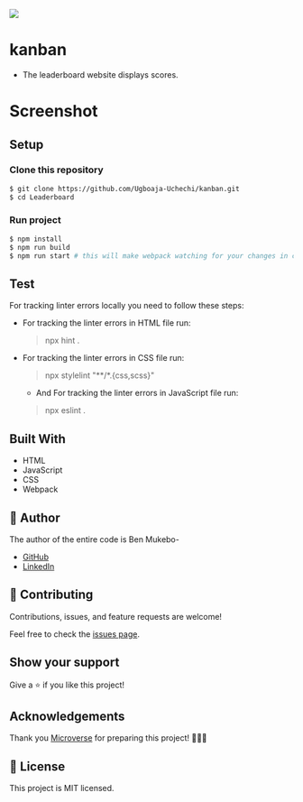 ![](https://img.shields.io/badge/Microverse-blueviolet)

# kanban

* The leaderboard website displays scores.

# Screenshot


## Setup

### Clone this repository

```bash
$ git clone https://github.com/Ugboaja-Uchechi/kanban.git
$ cd Leaderboard
```

### Run project

```bash
$ npm install
$ npm run build
$ npm run start # this will make webpack watching for your changes in code.
```

## Test

For tracking linter errors locally you need to follow these steps:

- For tracking the linter errors in HTML file run:
  > npx hint .

- For tracking the linter errors in CSS file run:
  > npx stylelint "**/*.{css,scss}"

  - And For tracking the linter errors in JavaScript file run:
  > npx eslint .


## Built With

- HTML
- JavaScript
- CSS
- Webpack


## 👤 Author

The author of the entire code is Ben Mukebo-

- [GitHub](https://github.com/Ugboaja-Uchechi/)
- [LinkedIn](https://www.linkedin.com/in/stephanie-ugboaja-930a2a216/)


## 🤝 Contributing

Contributions, issues, and feature requests are welcome!

Feel free to check the [issues page](https://github.com/BenMukebo/Leaderboard/issues).

## Show your support

Give a ⭐️ if you like this project!

## Acknowledgements

Thank you [Microverse](https://img.shields.io/badge/Microverse-blueviolet) for preparing this project! 👏👏👏


## 📝 License

This project is MIT licensed.
